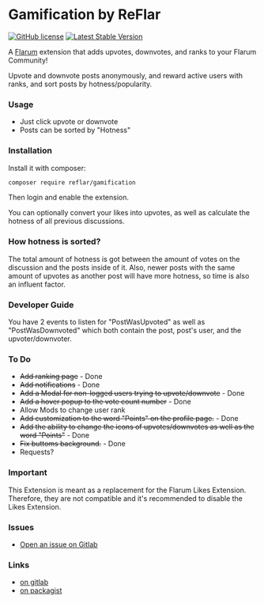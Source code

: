 # Gamification by ReFlar

[![GitHub license](https://img.shields.io/badge/license-MIT-blue.svg)](https://gitlab.com/ReFlar/gamification/blob/master/LICENSE) [![Latest Stable Version](https://img.shields.io/packagist/v/reflar/gamification.svg)](https://gitlab.com/ReFlar/gamification)

A [Flarum](http://flarum.org) extension that adds upvotes, downvotes, and ranks to your Flarum Community!

Upvote and downvote posts anonymously, and reward active users with ranks, and sort posts by hotness/popularity.

### Usage

- Just click upvote or downvote
- Posts can be sorted by "Hotness"

### Installation

Install it with composer:

```bash
composer require reflar/gamification
```

Then login and enable the extension.

You can optionally convert your likes into upvotes, as well as calculate the hotness of all previous discussions.

### How hotness is sorted? 

The total amount of hotness is got between the amount of votes on the discussion and the posts inside of it. Also, newer posts with the same amount of upvotes as another post will have more hotness, so time is also an influent factor.

### Developer Guide

You have 2 events to listen for "PostWasUpvoted" as well as "PostWasDownvoted" which both contain the post, post's user, and the upvoter/downvoter.

### To Do

- ~~Add ranking page~~ - Done
- ~~Add notifications~~ - Done
- ~~Add a Modal for non-logged users trying to upvote/downvote~~ - Done
- ~~Add a hover popup to the vote count number~~ - Done
- Allow Mods to change user rank
- ~~Add customization to the word "Points" on the profile page.~~ - Done
- ~~Add the ability to change the icons of upvotes/downvotes as well as the word "Points"~~ - Done
- ~~Fix buttoms background.~~ - Done
- Requests?

### Important

This Extension is meant as a replacement for the Flarum Likes Extension. Therefore, they are not compatible and it's recommended to disable the Likes Extension.

### Issues

- [Open an issue on Gitlab](https://gitlab.com/ReFlar/gamification/issues) 

### Links

- [on gitlab](https://gitlab.com/ReFlar/gamification)
- [on packagist](https://packagist.org/packages/ReFlar/gamification)
